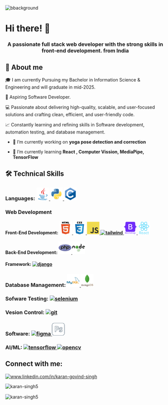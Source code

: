 
![bbackground](https://github.com/user-attachments/assets/47ed4bb6-8d0e-487b-a2da-64d77dcf6bb4)
<h1 >Hi there! 👋</h1>
<h3 align="center">A passionate full stack web developer with the strong skills in front-end development. from India</h3>
<h2>🚀 About me</h2>
<p>🎓  I am currently Pursuing my Bachelor in Information Science & Engineering and will graduate in mid-2025.</p>
<p>🌟 Aspiring Software Developer.</p>
<P>💻 Passionate about delivering high-quality, scalable, and user-focused solutions and crafting clean, efficient, and user-friendly code.</P>
<P>📈 Constantly learning and refining skills in Software development, automation testing, and database management.</P>

- 🔭 I’m currently working on **yoga pose detection and correction**

- 🌱 I’m currently learning **React , Computer Vission, MediaPipe, TensorFlow**

<h2>🛠️ Technical Skills</h2>
<h3>Languages: <a href="https://www.java.com" target="_blank" rel="noreferrer"> <img src="https://raw.githubusercontent.com/devicons/devicon/master/icons/java/java-original.svg" alt="java" width="40" height="40"/> </a><a href="https://www.python.org" target="_blank" rel="noreferrer"> <img src="https://raw.githubusercontent.com/devicons/devicon/master/icons/python/python-original.svg" alt="python" width="40" height="40"/> </a><a href="https://www.cprogramming.com/" target="_blank" rel="noreferrer"> <img src="https://raw.githubusercontent.com/devicons/devicon/master/icons/c/c-original.svg" alt="c" width="40" height="40"/> </a></h3>
<h3>Web Development</h3>
<h4> Front-End Development: <a href="https://www.w3.org/html/" target="_blank" rel="noreferrer"> <img src="https://raw.githubusercontent.com/devicons/devicon/master/icons/html5/html5-original-wordmark.svg" alt="html5" width="40" height="40"/> </a><a href="https://www.w3schools.com/css/" target="_blank" rel="noreferrer"> <img src="https://raw.githubusercontent.com/devicons/devicon/master/icons/css3/css3-original-wordmark.svg" alt="css3" width="40" height="40"/> </a><a href="https://developer.mozilla.org/en-US/docs/Web/JavaScript" target="_blank" rel="noreferrer"> <img src="https://raw.githubusercontent.com/devicons/devicon/master/icons/javascript/javascript-original.svg" alt="javascript" width="40" height="40"/> </a><a href="https://tailwindcss.com/" target="_blank" rel="noreferrer"> <img src="https://www.vectorlogo.zone/logos/tailwindcss/tailwindcss-icon.svg" alt="tailwind" width="40" height="40"/> </a><a href="https://getbootstrap.com" target="_blank" rel="noreferrer"> <img src="https://raw.githubusercontent.com/devicons/devicon/master/icons/bootstrap/bootstrap-plain-wordmark.svg" alt="bootstrap" width="40" height="40"/> </a><a href="https://reactjs.org/" target="_blank" rel="noreferrer"> <img src="https://raw.githubusercontent.com/devicons/devicon/master/icons/react/react-original-wordmark.svg" alt="react" width="40" height="40"/> </a></h4>
<h4> Back-End Development: <a href="https://www.php.net" target="_blank" rel="noreferrer"> <img src="https://raw.githubusercontent.com/devicons/devicon/master/icons/php/php-original.svg" alt="php" width="40" height="40"/> </a><a href="https://nodejs.org" target="_blank" rel="noreferrer"> <img src="https://raw.githubusercontent.com/devicons/devicon/master/icons/nodejs/nodejs-original-wordmark.svg" alt="nodejs" width="40" height="40"/> </a></h4>
<h4> Framework: <a href="https://www.djangoproject.com/" target="_blank" rel="noreferrer"> <img src="https://cdn.worldvectorlogo.com/logos/django.svg" alt="django" width="40" height="40"/> </a></h4>
<h3>Database Management: <a href="https://www.mysql.com/" target="_blank" rel="noreferrer"> <img src="https://raw.githubusercontent.com/devicons/devicon/master/icons/mysql/mysql-original-wordmark.svg" alt="mysql" width="40" height="40"/> </a><a href="https://www.mongodb.com/" target="_blank" rel="noreferrer"> <img src="https://raw.githubusercontent.com/devicons/devicon/master/icons/mongodb/mongodb-original-wordmark.svg" alt="mongodb" width="40" height="40"/> </a></h3>
<h3>Sofware Testing: <a href="https://www.selenium.dev" target="_blank" rel="noreferrer"> <img src="https://raw.githubusercontent.com/detain/svg-logos/780f25886640cef088af994181646db2f6b1a3f8/svg/selenium-logo.svg" alt="selenium" width="40" height="40"/> </a></h3>
<h3>Vesion Control: <a href="https://git-scm.com/" target="_blank" rel="noreferrer"> <img src="https://www.vectorlogo.zone/logos/git-scm/git-scm-icon.svg" alt="git" width="40" height="40"/> </a></h3>
<h3>Software: <a href="https://www.figma.com/" target="_blank" rel="noreferrer"> <img src="https://www.vectorlogo.zone/logos/figma/figma-icon.svg" alt="figma" width="40" height="40"/> </a><a href="https://www.photoshop.com/en" target="_blank" rel="noreferrer"> <img src="https://raw.githubusercontent.com/devicons/devicon/master/icons/photoshop/photoshop-line.svg" alt="photoshop" width="40" height="40"/> </a></h3>
<h3>AI/ML: <a href="https://www.tensorflow.org" target="_blank" rel="noreferrer"> <img src="https://www.vectorlogo.zone/logos/tensorflow/tensorflow-icon.svg" alt="tensorflow" width="40" height="40"/> </a><a href="https://opencv.org/" target="_blank" rel="noreferrer"> <img src="https://www.vectorlogo.zone/logos/opencv/opencv-icon.svg" alt="opencv" width="40" height="40"/> </a></h3>
<h2 align="left">Connect with me:</h2>
<p align="left">
<a href="https://linkedin.com/in/www.linkedin.com/in/karan-govind-singh" target="blank"><img align="center" src="https://raw.githubusercontent.com/rahuldkjain/github-profile-readme-generator/master/src/images/icons/Social/linked-in-alt.svg" alt="www.linkedin.com/in/karan-govind-singh" height="30" width="40" /></a>
</p>
<p align="left"> <img src="https://komarev.com/ghpvc/?username=karan-singh5&label=Profile%20views&color=0e75b6&style=flat" alt="karan-singh5" /> </p>
<!-- <p><img align="center" src="https://github-readme-stats.vercel.app/api/top-langs?username=karan-singh5&show_icons=true&locale=en&layout=compact" alt="karan-singh5" /></p> -->

<p><img align="center" src="https://github-readme-streak-stats.herokuapp.com/?user=karan-singh5&" alt="karan-singh5" /></p>


